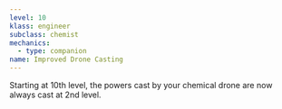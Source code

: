 ```yaml
---
level: 10
klass: engineer
subclass: chemist
mechanics:
  - type: companion
name: Improved Drone Casting
---
```

Starting at 10th level, the powers cast by your chemical drone are now always cast at 2nd level.
